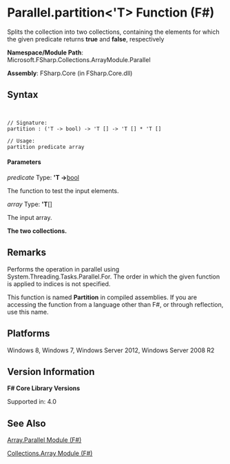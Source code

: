 # Parallel.partition<'T> Function (F#)

Splits the collection into two collections, containing the elements for which the given predicate returns **true** and **false**, respectively

**Namespace/Module Path**: Microsoft.FSharp.Collections.ArrayModule.Parallel

**Assembly**: FSharp.Core (in FSharp.Core.dll)


## Syntax


```


// Signature:
partition : ('T -> bool) -> 'T [] -> 'T [] * 'T []

// Usage:
partition predicate array

```



#### Parameters
*predicate*
Type: **'T -&gt;**[bool](http://msdn.microsoft.com/en-us/library/89c0cf9c-49ce-4207-a3be-555851a67dd5)


The function to test the input elements.


*array*
Type: **'T**[[]](http://msdn.microsoft.com/en-us/library/def20292-9aae-4596-9275-b94e594f8493)


The input array.



**The two collections.**
## Remarks
Performs the operation in parallel using System.Threading.Tasks.Parallel.For. The order in which the given function is applied to indices is not specified.

This function is named **Partition** in compiled assemblies. If you are accessing the function from a language other than F#, or through reflection, use this name.


## Platforms
Windows 8, Windows 7, Windows Server 2012, Windows Server 2008 R2


## Version Information
**F# Core Library Versions**

Supported in: 4.0


## See Also
[Array.Parallel Module &#40;F&#35;&#41;](Array.Parallel-Module-%5BFSharp%5D.md)

[Collections.Array Module &#40;F&#35;&#41;](Collections.Array-Module-%5BFSharp%5D.md)

